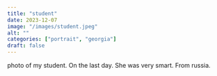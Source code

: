 ```yaml
---
title: "student"
date: 2023-12-07
image: "/images/student.jpeg"
alt: ""
categories: ["portrait", "georgia"]
draft: false
---
```


photo of my student. On the last day. She was very smart. From russia. 